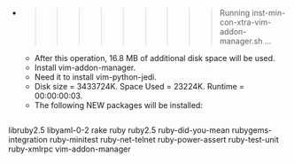 * >>>>>>>>> Running inst-min-con-xtra-vim-addon-manager.sh ...
  * After this operation, 16.8 MB of additional disk space will be used.
  * Install vim-addon-manager.
  * Need it to install vim-python-jedi.
  * Disk size = 3433724K. Space Used = 23224K. Runtime = 00:00:00:03.
  * The following NEW packages will be installed:
  ```bash
libruby2.5 libyaml-0-2 rake ruby ruby2.5
ruby-did-you-mean rubygems-integration ruby-minitest ruby-net-telnet ruby-power-assert
ruby-test-unit ruby-xmlrpc vim-addon-manager
  ```
